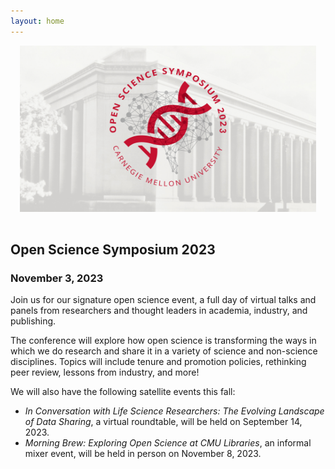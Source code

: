 ```yaml
---
layout: home
---
```


<style>
#logo-container {
    margin: 0 auto;
   /* width: 70vw; */
	padding: 15px;
	padding-top: 0px;
}

#logo-container img {
    /* width: 70vw; */
}
</style>

<div id='logo-container'><img src="assets/images/temporary-banner-2023.jpg" /></div>

## Open Science Symposium 2023

### November 3, 2023

Join us for our signature open science event, a full day of virtual talks and
panels from researchers and thought leaders in academia, industry, and publishing.

The conference will explore how open science is transforming the ways in which 
we do research and share it in a variety of science and non-science disciplines.
Topics will include tenure and promotion policies, rethinking peer review,
lessons from industry, and more!

We will also have the following satellite events this fall:

- *In Conversation with Life Science Researchers: The Evolving Landscape of Data Sharing*, a virtual roundtable, will be held on September 14, 2023.
- *Morning Brew: Exploring Open Science at CMU Libraries*, an informal mixer event, will be held in person on November 8, 2023.
